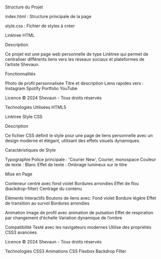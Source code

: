 Structure du Projet

index.html : Structure principale de la page

style.css  : Fichier de styles à créer

Linktree HTML

Description

Ce projet est une page web personnelle de type Linktree qui permet de centraliser différents liens vers les réseaux sociaux et plateformes de l’artiste Shevaun.


Fonctionnalités

Photo de profil personnalisée
Titre et description
Liens rapides vers :
Instagram
Spotify
Portfolio
YouTube

Licence
© 2024 Shevaun - Tous droits réservés

Technologies Utilisées
HTML5



Linktree Style CSS

Description

Ce fichier CSS définit le style pour une page de liens personnelle avec un design moderne et élégant, utilisant des effets visuels dynamiques.

Caractéristiques de Style

Typographie
Police principale : 'Courier New', Courier, monospace
Couleur de texte : Blanc
Effet de texte : Ombrage lumineux sur le titre


Mise en Page

Conteneur centré avec fond violet
Bordures arrondies
Effet de flou (backdrop-filter)
Centrage du contenu


Éléments Interactifs
Boutons de liens avec:
Fond violet
Bordure légère
Effet de transition au survol
Bordures arrondies


Animation
Image de profil avec animation de pulsation
Effet de respiration par changement d'échelle
Variation dynamique de l’ombre


Compatibilité
Testé avec les navigateurs modernes
Utilise des propriétés CSS3 avancées


Licence
© 2024 Shevaun - Tous droits réservés

Technologies
CSS3
Animations CSS
Flexbox
Backdrop Filter
